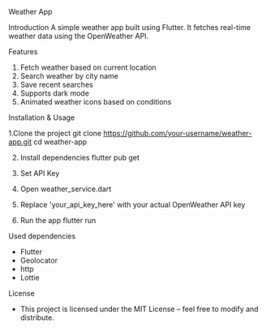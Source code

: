 Weather App

Introduction 
  A simple weather app built using Flutter.
  It fetches real-time weather data using the OpenWeather API.
  
Features 

1. Fetch weather based on current location
2. Search weather by city name
3. Save recent searches
4. Supports dark mode
5. Animated weather icons based on conditions

Installation & Usage 

1.Clone the project 
 git clone https://github.com/your-username/weather-app.git
 cd weather-app

2. Install dependencies 
flutter pub get

3. Set API Key 
 1. Open weather_service.dart 
 2. Replace 'your_api_key_here' with your actual OpenWeather API key 

4. Run the app 
flutter run

Used dependencies
- Flutter
- Geolocator
- http
- Lottie
  
License
- This project is licensed under the MIT License – feel free to modify and distribute.
